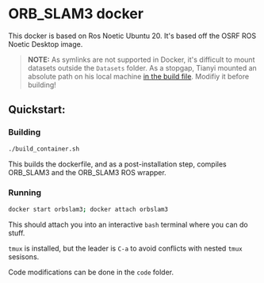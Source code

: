 # ORB_SLAM3 docker

This docker is based on Ros Noetic Ubuntu 20. It's based off the OSRF ROS Noetic Desktop image.

> **NOTE:** As symlinks are not supported in Docker, it's difficult to mount datasets outside the `Datasets` folder. As a stopgap, Tianyi mounted an absolute path on his local machine [in the build file](./build_container.sh). Modifiy it before building!

## Quickstart:

### Building

```bash
./build_container.sh
```

This builds the dockerfile, and as a post-installation step, compiles ORB_SLAM3 and the ORB_SLAM3 ROS wrapper.

### Running

```bash
docker start orbslam3; docker attach orbslam3
```

This should attach you into an interactive `bash` terminal where you can do stuff.

`tmux` is installed, but the leader is `C-a` to avoid conflicts with nested `tmux` sesisons.

Code modifications can be done in the `code` folder.
